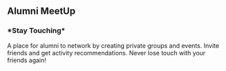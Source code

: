 <h2>Alumni MeetUp</h2>
<h3>*Stay Touching*</h3>

A place for alumni to network by creating private groups and events.
Invite friends and get activity recommendations.
Never lose touch with your friends again!
